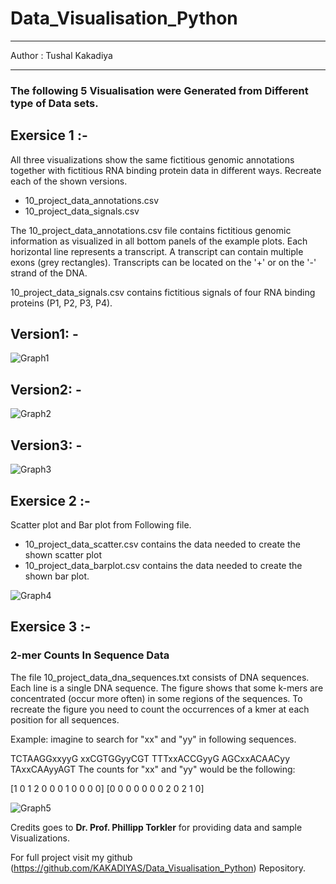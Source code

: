# Data_Visualisation_Python

--- 

Author : Tushal Kakadiya

---

### The following 5 Visualisation were Generated from Different type of Data sets.


## Exersice 1 :- 
All three visualizations show the same fictitious genomic annotations together with fictitious RNA binding protein data in different ways. Recreate each of the shown versions. 
   - 10_project_data_annotations.csv
   - 10_project_data_signals.csv
     
The 10_project_data_annotations.csv file contains fictitious genomic information as visualized in all bottom panels of the example plots. Each horizontal line represents a transcript. A transcript can contain multiple exons (grey rectangles). Transcripts can be located on the '+' or on the '-' strand of the DNA.

10_project_data_signals.csv contains fictitious signals of four RNA binding proteins (P1, P2, P3, P4).

## Version1: -

![Graph1](https://github.com/KAKADIYAS/Data_Visualisation_Python/assets/97363259/e6b05fe1-d53b-4e68-995d-99f50e4f69c8)



 ## Version2: -
 
![Graph2](https://github.com/KAKADIYAS/Data_Visualisation_Python/assets/97363259/f8e5cb80-df72-4baa-8166-ed005ed60eca)



 ## Version3: -

![Graph3](https://github.com/KAKADIYAS/Data_Visualisation_Python/assets/97363259/eec82f23-dc9a-485b-918c-38e98f146abc)



## Exersice 2 :- 

 Scatter plot and Bar plot from Following file.

  - 10_project_data_scatter.csv contains the data needed to create the shown scatter plot
  - 10_project_data_barplot.csv contains the data needed to create the shown bar plot.

![Graph4](https://github.com/KAKADIYAS/Data_Visualisation_Python/assets/97363259/e3dd44cd-2161-47e4-ba48-1e6e8f266818)



## Exersice 3 :-

### 2-mer Counts In Sequence Data

The file 10_project_data_dna_sequences.txt consists of DNA sequences. Each line is a single DNA sequence. The figure shows that some k-mers are concentrated (occur more often) in some regions of the sequences. To recreate the figure you need to count the occurrences of a kmer at each position for all sequences.

Example: imagine to search for "xx" and "yy" in following sequences.

TCTAAGGxxyyG
xxCGTGGyyCGT
TTTxxACCGyyG
AGCxxACAACyy
TAxxCAAyyAGT
The counts for "xx" and "yy" would be the following:

[1 0 1 2 0 0 0 1 0 0 0 0]
[0 0 0 0 0 0 0 2 0 2 1 0]

![Graph5](https://github.com/KAKADIYAS/Data_Visualisation_Python/assets/97363259/429c0372-22de-4fb5-a755-3501dcd36718)


Credits goes to  **Dr. Prof. Phillipp Torkler**  for providing data and sample Visualizations.

For full project visit my github (https://github.com/KAKADIYAS/Data_Visualisation_Python) Repository.

